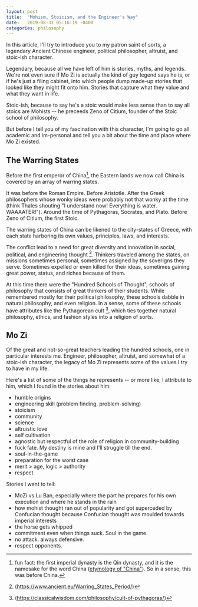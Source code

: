```yaml
---
layout: post
title:  "Mohism, Stoicism, and the Engineer's Way"
date:   2019-08-31 05:16:19 -0400
categories: philosophy
---
```


In this article, I'll try to introduce you to my patron saint of sorts, a legendary Ancient Chinese engineer, political philosopher, altruist, and stoic-ish character.

Legendary, because all we have left of him is stories, myths, and legends. We're not even sure if Mo Zi is actually the kind of guy legend says he is, or if he's just a filing cabinet, into which people dump made-up stories that looked like they might fit onto him. Stories that capture what they value and what they want in life.

Stoic-ish, because to say he's a stoic would make less sense than to say all stoics are Mohists -- he preceeds Zeno of Citium, founder of the Stoic school of philosophy.

But before I tell you of my fascination with this character, I'm going to go all academic and im-personal and tell you a bit about the time and place where Mo Zi existed.

## The Warring States

Before the first emperor of China[^qinchina], the Eastern lands we now call China is covered by an array of warring states.

[^qinchina]: fun fact: the first imperial dynasty is the Qin dynasty, and it is the namesake for the word China ([etymology of "China"](https://www.etymonline.com/word/china)). So in a sense, this was before China.

It was before the Roman Empire. Before Aristotle. After the Greek philosophers whose wonky ideas were probably not that wonky at the time (think Thales shouting "I understand now! Everything is water. WAAAATER!"). Around the time of Pythagoras, Socrates, and Plato. Before Zeno of Citium, the first Stoic.

The warring states of China can be likened to the city-states of Greece, with each state harboring its own values, principles, laws, and interests.

The conflict lead to a need for great diversity and innovation in social, political, and engineering thought [^needforthought]. Thinkers traveled among the states, on missions sometimes personal, sometimes assigned by the soverigns they serve. Sometimes expelled or even killed for their ideas, sometimes gaining great power, status, and riches because of them.

[^needforthought]: (https://www.ancient.eu/Warring_States_Period/)

[^timeline]: (https://www.denizcemonduygu.com/philo/browse/)

At this time there were the "Hundred Schools of Thought", schools of philosophy that consists of great thinkers of their students. While remembered mostly for their political philosophy, these schools dabble in natural philosophy, and even religion. In a sense, some of these schools have attributes like the Pythagorean cult [^pythagoreancult], which ties together natural philosophy, ethics, and fashion styles into a religion of sorts.

[^pythagoreancult]: (https://classicalwisdom.com/philosophy/cult-of-pythagoras/)

[^sep_mohism]: (https://plato.stanford.edu/entries/mohism/)

## Mo Zi

Of the great and not-so-great teachers leading the hundred schools, one in particular interests me. Engineer, philosopher, altruist, and somewhat of a stoic-ish character, the legacy of Mo Zi represents some of the values I try to have in my life.

Here's a list of some of the things he represents -- or more like, I attribute to him, which I found in the stories about him:

- humble origins
- engineering skill (problem finding, problem-solving)
- stoicism
- community
- science
- altruistic love
- self cultivation
- agnostic but respectful of the role of religion in community-building
- fuck fate. My destiny is mine and I'll struggle till the end.
- soul-in-the-game
- preparation for the worst case
- merit > age, logic > authority
- respect

Stories I want to tell:

- MoZi vs Lu Ban, especially where the part he prepares for his own execution and where he stands in the rain
- how mohist thought ran out of popularity and got superceded by Confucian thought because Confucian thought was moulded towards imperial interests
- the horse gets whipped
- commitment even when things suck. Soul in the game.
- no attack. always defensive.
- respect opponents.
